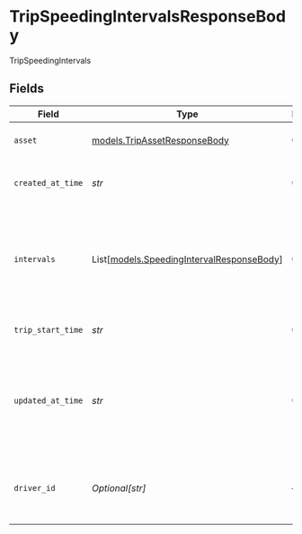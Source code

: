 # TripSpeedingIntervalsResponseBody

TripSpeedingIntervals


## Fields

| Field                                                                                                                                                    | Type                                                                                                                                                     | Required                                                                                                                                                 | Description                                                                                                                                              | Example                                                                                                                                                  |
| -------------------------------------------------------------------------------------------------------------------------------------------------------- | -------------------------------------------------------------------------------------------------------------------------------------------------------- | -------------------------------------------------------------------------------------------------------------------------------------------------------- | -------------------------------------------------------------------------------------------------------------------------------------------------------- | -------------------------------------------------------------------------------------------------------------------------------------------------------- |
| `asset`                                                                                                                                                  | [models.TripAssetResponseBody](../models/tripassetresponsebody.md)                                                                                       | :heavy_check_mark:                                                                                                                                       | Asset that the location readings are tied to                                                                                                             |                                                                                                                                                          |
| `created_at_time`                                                                                                                                        | *str*                                                                                                                                                    | :heavy_check_mark:                                                                                                                                       | UTC time the trip was created in Samsara in RFC 3339 format.                                                                                             | 2023-01-27T07:06:25Z                                                                                                                                     |
| `intervals`                                                                                                                                              | List[[models.SpeedingIntervalResponseBody](../models/speedingintervalresponsebody.md)]                                                                   | :heavy_check_mark:                                                                                                                                       | List of speeding intervals that belong to the trip. The full list of intervals associated with the trip is always returned, empty if no intervals exist. |                                                                                                                                                          |
| `trip_start_time`                                                                                                                                        | *str*                                                                                                                                                    | :heavy_check_mark:                                                                                                                                       | UTC time the trip started in RFC 3339 format.                                                                                                            | 2023-01-27T07:06:25Z                                                                                                                                     |
| `updated_at_time`                                                                                                                                        | *str*                                                                                                                                                    | :heavy_check_mark:                                                                                                                                       | UTC time the trip was last updated in Samsara in RFC 3339 format. Valid updates are when trip's endTime populates or interval.isDismissed changes value. | 2023-01-27T10:04:20Z                                                                                                                                     |
| `driver_id`                                                                                                                                              | *Optional[str]*                                                                                                                                          | :heavy_minus_sign:                                                                                                                                       | The driver ID assigned to the trip. Only returned if includeDriverId is set to true. 'null' if no driver id.                                             | 12345                                                                                                                                                    |